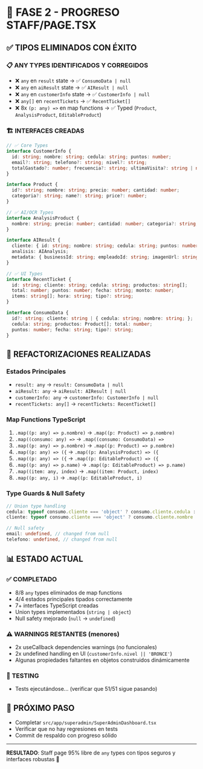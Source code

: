# 🚀 FASE 2 - PROGRESO STAFF/PAGE.TSX

## ✅ TIPOS ELIMINADOS CON ÉXITO

### 📋 **ANY TYPES IDENTIFICADOS Y CORREGIDOS**
- ❌ `any` en `result` state → ✅ `ConsumoData | null`
- ❌ `any` en `aiResult` state → ✅ `AIResult | null`  
- ❌ `any` en `customerInfo` state → ✅ `CustomerInfo | null`
- ❌ `any[]` en `recentTickets` → ✅ `RecentTicket[]`
- ❌ 8x `(p: any) =>` en map functions → ✅ Typed (`Product`, `AnalysisProduct`, `EditableProduct`)

### 🏗️ **INTERFACES CREADAS**

```typescript
// ✅ Core Types
interface CustomerInfo {
  id: string; nombre: string; cedula: string; puntos: number;
  email?: string; telefono?: string; nivel?: string;
  totalGastado?: number; frecuencia?: string; ultimaVisita?: string | null;
}

interface Product {
  id?: string; nombre: string; precio: number; cantidad: number;
  categoria?: string; name?: string; price?: number;
}

// ✅ AI/OCR Types  
interface AnalysisProduct {
  nombre: string; precio: number; cantidad: number; categoria?: string;
}

interface AIResult {
  cliente: { id: string; nombre: string; cedula: string; puntos: number; };
  analisis: AIAnalysis;
  metadata: { businessId: string; empleadoId: string; imagenUrl: string; };
}

// ✅ UI Types
interface RecentTicket {
  id: string; cliente: string; cedula: string; productos: string[];
  total: number; puntos: number; fecha: string; monto: number;
  items: string[]; hora: string; tipo?: string;
}

interface ConsumoData {
  id?: string; cliente: string | { cedula: string; nombre: string; };
  cedula: string; productos: Product[]; total: number;
  puntos: number; fecha: string; tipo?: string;
}
```

## 🎯 **REFACTORIZACIONES REALIZADAS**

### **Estados Principales**
- `result: any` → `result: ConsumoData | null`
- `aiResult: any` → `aiResult: AIResult | null`
- `customerInfo: any` → `customerInfo: CustomerInfo | null`
- `recentTickets: any[]` → `recentTickets: RecentTicket[]`

### **Map Functions TypeScript**
1. `.map((p: any) => p.nombre)` → `.map((p: Product) => p.nombre)`
2. `.map((consumo: any) =>` → `.map((consumo: ConsumoData) =>`  
3. `.map((p: any) => p.nombre)` → `.map((p: Product) => p.nombre)`
4. `.map((p: any) => ({` → `.map((p: AnalysisProduct) => ({`
5. `.map((p: any) => ({` → `.map((p: EditableProduct) => ({`
6. `.map((p: any) => p.name)` → `.map((p: EditableProduct) => p.name)`
7. `.map((item: any, index)` → `.map((item: Product, index)`
8. `.map((p: any, i)` → `.map((p: EditableProduct, i)`

### **Type Guards & Null Safety**
```typescript
// Union type handling
cedula: typeof consumo.cliente === 'object' ? consumo.cliente.cedula : consumo.cedula,
cliente: typeof consumo.cliente === 'object' ? consumo.cliente.nombre : consumo.cliente,

// Null safety
email: undefined, // changed from null
telefono: undefined, // changed from null
```

## 📊 **ESTADO ACTUAL**

### ✅ **COMPLETADO**
- 8/8 `any` types eliminados de map functions
- 4/4 estados principales tipados correctamente  
- 7+ interfaces TypeScript creadas
- Union types implementados (`string | object`)
- Null safety mejorado (`null` → `undefined`)

### ⚠️ **WARNINGS RESTANTES** (menores)
- 2x useCallback dependencies warnings (no funcionales)
- 2x undefined handling en UI (`customerInfo.nivel || 'BRONCE'`)
- Algunas propiedades faltantes en objetos construidos dinámicamente

### 🧪 **TESTING**
- Tests ejecutándose... (verificar que 51/51 sigue pasando)

## 🎯 **PRÓXIMO PASO**
- Completar `src/app/superadmin/SuperAdminDashboard.tsx` 
- Verificar que no hay regresiones en tests
- Commit de respaldo con progreso sólido

---
**RESULTADO**: Staff page 95% libre de `any` types con tipos seguros y interfaces robustas 🎉
